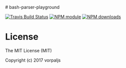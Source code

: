 # bash-parser-playground

[![Travis Build Status](https://img.shields.io/travis/vorpaljs/bash-parser-playground/master.svg)](http://travis-ci.org/vorpaljs/bash-parser-playground)
[![NPM module](https://img.shields.io/npm/v/bash-parser-playground.svg)](https://npmjs.org/package/bash-parser-playground)
[![NPM downloads](https://img.shields.io/npm/dt/bash-parser-playground.svg)](https://npmjs.org/package/bash-parser-playground)


# License

The MIT License (MIT)

Copyright (c) 2017 vorpaljs
